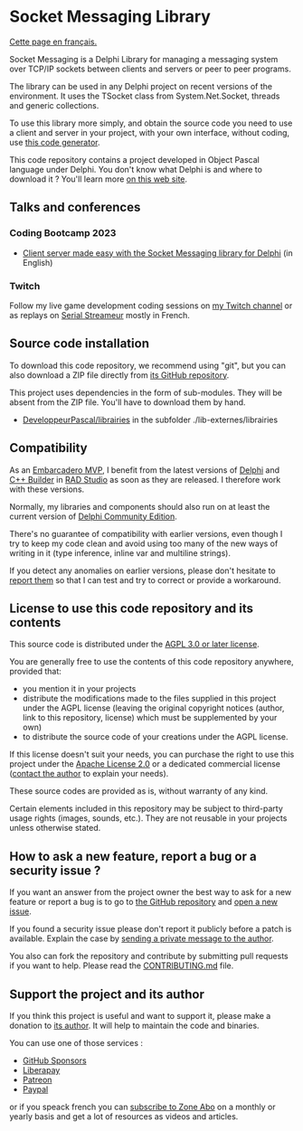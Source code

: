 # Socket Messaging Library

[Cette page en français.](LISEZMOI.md)

Socket Messaging is a Delphi Library for managing a messaging system over TCP/IP sockets between clients and servers or peer to peer programs.

The library can be used in any Delphi project on recent versions of the environment. It uses the TSocket class from System.Net.Socket, threads and generic collections.

To use this library more simply, and obtain the source code you need to use a client and server in your project, with your own interface, without coding, use [this code generator](https://smcodegenerator.olfsoftware.fr/).

This code repository contains a project developed in Object Pascal language under Delphi. You don't know what Delphi is and where to download it ? You'll learn more [on this web site](https://delphi-resources.developpeur-pascal.fr/).

## Talks and conferences

### Coding Bootcamp 2023

* [Client server made easy with the Socket Messaging library for Delphi](https://serialstreameur.fr/client-server-made-easy-with-the-socket-messaging-library-for-delphi-coding-bootcamp-2023.html) (in English)

### Twitch

Follow my live game development coding sessions on [my Twitch channel](https://www.twitch.tv/patrickpremartin) or as replays on [Serial Streameur](https://serialstreameur.fr/socket-messaging-library.html) mostly in French.

## Source code installation

To download this code repository, we recommend using "git", but you can also download a ZIP file directly from [its GitHub repository](https://github.com/DeveloppeurPascal/Socket-Messaging-Library).

This project uses dependencies in the form of sub-modules. They will be absent from the ZIP file. You'll have to download them by hand.

* [DeveloppeurPascal/librairies](https://github.com/DeveloppeurPascal/librairies) in the subfolder ./lib-externes/librairies

## Compatibility

As an [Embarcadero MVP](https://www.embarcadero.com/resources/partners/mvp-directory), I benefit from the latest versions of [Delphi](https://www.embarcadero.com/products/delphi) and [C++ Builder](https://www.embarcadero.com/products/cbuilder) in [RAD Studio](https://www.embarcadero.com/products/rad-studio) as soon as they are released. I therefore work with these versions.

Normally, my libraries and components should also run on at least the current version of [Delphi Community Edition](https://www.embarcadero.com/products/delphi/starter).

There's no guarantee of compatibility with earlier versions, even though I try to keep my code clean and avoid using too many of the new ways of writing in it (type inference, inline var and multiline strings).

If you detect any anomalies on earlier versions, please don't hesitate to [report them](https://github.com/DeveloppeurPascal/Socket-Messaging-Library/issues) so that I can test and try to correct or provide a workaround.

## License to use this code repository and its contents

This source code is distributed under the [AGPL 3.0 or later license](https://choosealicense.com/licenses/agpl-3.0/).

You are generally free to use the contents of this code repository anywhere, provided that:
* you mention it in your projects
* distribute the modifications made to the files supplied in this project under the AGPL license (leaving the original copyright notices (author, link to this repository, license) which must be supplemented by your own)
* to distribute the source code of your creations under the AGPL license.

If this license doesn't suit your needs, you can purchase the right to use this project under the [Apache License 2.0](https://choosealicense.com/licenses/apache-2.0/) or a dedicated commercial license ([contact the author](https://developpeur-pascal.fr/nous-contacter.php) to explain your needs).

These source codes are provided as is, without warranty of any kind.

Certain elements included in this repository may be subject to third-party usage rights (images, sounds, etc.). They are not reusable in your projects unless otherwise stated.

## How to ask a new feature, report a bug or a security issue ?

If you want an answer from the project owner the best way to ask for a new feature or report a bug is to go to [the GitHub repository](https://github.com/DeveloppeurPascal/Socket-Messaging-Library) and [open a new issue](https://github.com/DeveloppeurPascal/Socket-Messaging-Library/issues).

If you found a security issue please don't report it publicly before a patch is available. Explain the case by [sending a private message to the author](https://developpeur-pascal.fr/nous-contacter.php).

You also can fork the repository and contribute by submitting pull requests if you want to help. Please read the [CONTRIBUTING.md](CONTRIBUTING.md) file.

## Support the project and its author

If you think this project is useful and want to support it, please make a donation to [its author](https://github.com/DeveloppeurPascal). It will help to maintain the code and binaries.

You can use one of those services :

* [GitHub Sponsors](https://github.com/sponsors/DeveloppeurPascal)
* [Liberapay](https://liberapay.com/PatrickPremartin)
* [Patreon](https://www.patreon.com/patrickpremartin)
* [Paypal](https://www.paypal.com/paypalme/patrickpremartin)

or if you speack french you can [subscribe to Zone Abo](https://zone-abo.fr/nos-abonnements.php) on a monthly or yearly basis and get a lot of resources as videos and articles.
